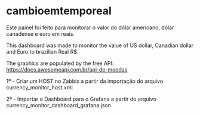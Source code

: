 # cambioemtemporeal

Este painel foi feito para monitorar o valor do dólar americano, dólar canadense e euro em reais.

This dashboard was made to monitor the value of US dollar, Canadian dollar and Euro to brazilian Real R$.

The graphics are populated by the free API: https://docs.awesomeapi.com.br/api-de-moedas

1º - Criar um HOST no Zabbix a partir da importação do arquivo currency_monitor_host.xml

2º - Importar o Dashboard para o Grafana a partir do arquivo currency_monitor_dashboard_grafana.json
